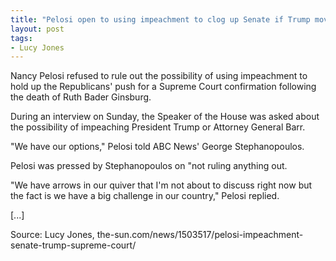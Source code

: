 ```yaml
---
title: "Pelosi open to using impeachment to clog up Senate if Trump moves to fill Supreme Court seat"
layout: post
tags:
- Lucy Jones
---
```


Nancy Pelosi refused to rule out the possibility of using impeachment to hold up the Republicans' push for a Supreme Court confirmation following the death of Ruth Bader Ginsburg.

During an interview on Sunday, the Speaker of the House was asked about the possibility of impeaching President Trump or Attorney General Barr.

"We have our options," Pelosi told ABC News' George Stephanopoulos.

Pelosi was pressed by Stephanopoulos on "not ruling anything out.

"We have arrows in our quiver that I'm not about to discuss right now but the fact is we have a big challenge in our country," Pelosi replied.

\[...\]

Source: Lucy Jones, the-sun.com/news/1503517/pelosi-impeachment-senate-trump-supreme-court/
